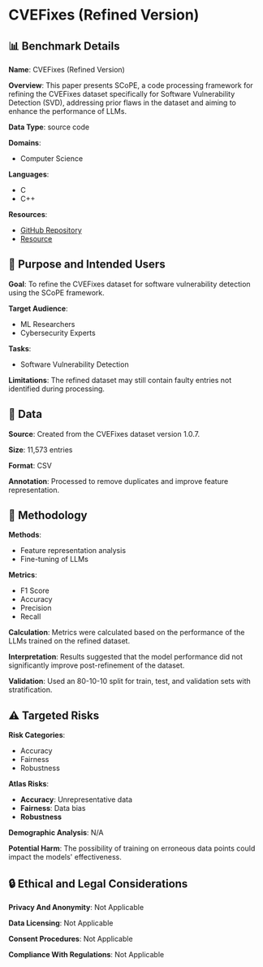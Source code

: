 # CVEFixes (Refined Version)

## 📊 Benchmark Details

**Name**: CVEFixes (Refined Version)

**Overview**: This paper presents SCoPE, a code processing framework for refining the CVEFixes dataset specifically for Software Vulnerability Detection (SVD), addressing prior flaws in the dataset and aiming to enhance the performance of LLMs.

**Data Type**: source code

**Domains**:
- Computer Science

**Languages**:
- C
- C++

**Resources**:
- [GitHub Repository](https://github.com/jp2425/SCoPE)
- [Resource](https://zenodo.org/records/7029359)

## 🎯 Purpose and Intended Users

**Goal**: To refine the CVEFixes dataset for software vulnerability detection using the SCoPE framework.

**Target Audience**:
- ML Researchers
- Cybersecurity Experts

**Tasks**:
- Software Vulnerability Detection

**Limitations**: The refined dataset may still contain faulty entries not identified during processing.

## 💾 Data

**Source**: Created from the CVEFixes dataset version 1.0.7.

**Size**: 11,573 entries

**Format**: CSV

**Annotation**: Processed to remove duplicates and improve feature representation.

## 🔬 Methodology

**Methods**:
- Feature representation analysis
- Fine-tuning of LLMs

**Metrics**:
- F1 Score
- Accuracy
- Precision
- Recall

**Calculation**: Metrics were calculated based on the performance of the LLMs trained on the refined dataset.

**Interpretation**: Results suggested that the model performance did not significantly improve post-refinement of the dataset.

**Validation**: Used an 80-10-10 split for train, test, and validation sets with stratification.

## ⚠️ Targeted Risks

**Risk Categories**:
- Accuracy
- Fairness
- Robustness

**Atlas Risks**:
- **Accuracy**: Unrepresentative data
- **Fairness**: Data bias
- **Robustness**

**Demographic Analysis**: N/A

**Potential Harm**: The possibility of training on erroneous data points could impact the models' effectiveness.

## 🔒 Ethical and Legal Considerations

**Privacy And Anonymity**: Not Applicable

**Data Licensing**: Not Applicable

**Consent Procedures**: Not Applicable

**Compliance With Regulations**: Not Applicable
